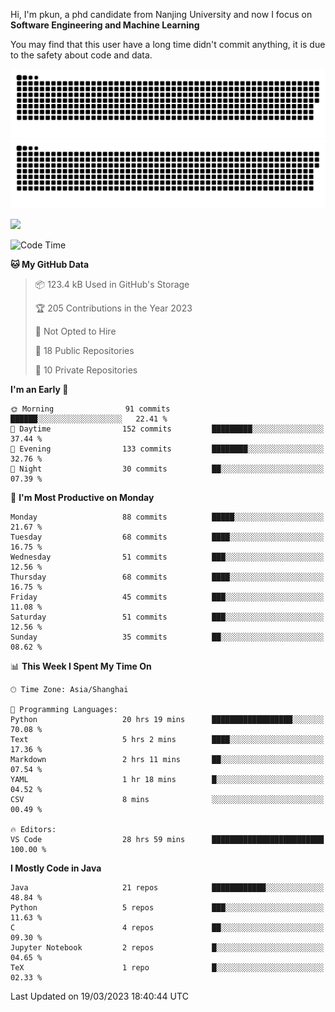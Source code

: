 Hi, I'm pkun, a phd candidate from Nanjing University and now I focus on **Software Engineering and Machine Learning**

You may find that this user have a long time didn't commit anything, it is due to the safety about code and data.

![GitHub Snake Light](https://github.com/pppppkun/pppppkun/blob/output/github-snake.svg#gh-light-mode-only)
![GitHub Snake dark](https://github.com/pppppkun/pppppkun/blob/output/github-snake-dark.svg#gh-dark-mode-only)

![](https://komarev.com/ghpvc/?username=pppppkun)
<!--START_SECTION:waka-->
![Code Time](http://img.shields.io/badge/Code%20Time-1%2C674%20hrs%2024%20mins-blue)

**🐱 My GitHub Data** 

> 📦 123.4 kB Used in GitHub's Storage 
 > 
> 🏆 205 Contributions in the Year 2023
 > 
> 🚫 Not Opted to Hire
 > 
> 📜 18 Public Repositories 
 > 
> 🔑 10 Private Repositories 
 > 
**I'm an Early 🐤** 

```text
🌞 Morning                91 commits          ██████░░░░░░░░░░░░░░░░░░░   22.41 % 
🌆 Daytime                152 commits         █████████░░░░░░░░░░░░░░░░   37.44 % 
🌃 Evening                133 commits         ████████░░░░░░░░░░░░░░░░░   32.76 % 
🌙 Night                  30 commits          ██░░░░░░░░░░░░░░░░░░░░░░░   07.39 % 
```
📅 **I'm Most Productive on Monday** 

```text
Monday                   88 commits          █████░░░░░░░░░░░░░░░░░░░░   21.67 % 
Tuesday                  68 commits          ████░░░░░░░░░░░░░░░░░░░░░   16.75 % 
Wednesday                51 commits          ███░░░░░░░░░░░░░░░░░░░░░░   12.56 % 
Thursday                 68 commits          ████░░░░░░░░░░░░░░░░░░░░░   16.75 % 
Friday                   45 commits          ███░░░░░░░░░░░░░░░░░░░░░░   11.08 % 
Saturday                 51 commits          ███░░░░░░░░░░░░░░░░░░░░░░   12.56 % 
Sunday                   35 commits          ██░░░░░░░░░░░░░░░░░░░░░░░   08.62 % 
```


📊 **This Week I Spent My Time On** 

```text
🕑︎ Time Zone: Asia/Shanghai

💬 Programming Languages: 
Python                   20 hrs 19 mins      ██████████████████░░░░░░░   70.08 % 
Text                     5 hrs 2 mins        ████░░░░░░░░░░░░░░░░░░░░░   17.36 % 
Markdown                 2 hrs 11 mins       ██░░░░░░░░░░░░░░░░░░░░░░░   07.54 % 
YAML                     1 hr 18 mins        █░░░░░░░░░░░░░░░░░░░░░░░░   04.52 % 
CSV                      8 mins              ░░░░░░░░░░░░░░░░░░░░░░░░░   00.49 % 

🔥 Editors: 
VS Code                  28 hrs 59 mins      █████████████████████████   100.00 % 
```

**I Mostly Code in Java** 

```text
Java                     21 repos            ████████████░░░░░░░░░░░░░   48.84 % 
Python                   5 repos             ███░░░░░░░░░░░░░░░░░░░░░░   11.63 % 
C                        4 repos             ██░░░░░░░░░░░░░░░░░░░░░░░   09.30 % 
Jupyter Notebook         2 repos             █░░░░░░░░░░░░░░░░░░░░░░░░   04.65 % 
TeX                      1 repo              █░░░░░░░░░░░░░░░░░░░░░░░░   02.33 % 
```




 Last Updated on 19/03/2023 18:40:44 UTC
<!--END_SECTION:waka-->
